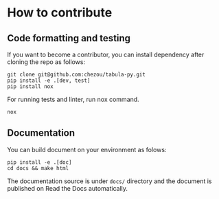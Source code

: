 # How to contribute

## Code formatting and testing

If you want to become a contributor, you can install dependency after cloning the repo as follows:


    git clone git@github.com:chezou/tabula-py.git
    pip install -e .[dev, test]
    pip install nox

For running tests and linter, run nox command.


    nox


## Documentation

You can build document on your environment as folows:


    pip install -e .[doc]
    cd docs && make html

The documentation source is under `docs/` directory and the document is published on Read the Docs automatically.

